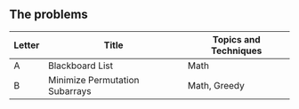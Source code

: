 ## The problems

|  Letter | Title                     | Topics and Techniques       |
|---------|---------------------------|-----------------------------|
|  A | Blackboard List                | Math                        |
|  B | Minimize Permutation Subarrays | Math, Greedy                |
